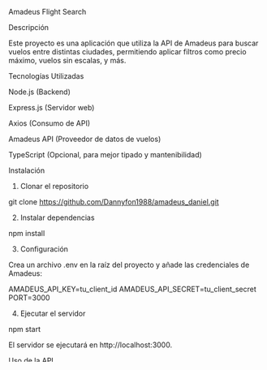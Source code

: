 Amadeus Flight Search

Descripción

Este proyecto es una aplicación que utiliza la API de Amadeus para buscar vuelos entre distintas ciudades, permitiendo aplicar filtros como precio máximo, vuelos sin escalas, y más.

Tecnologías Utilizadas

Node.js (Backend)

Express.js (Servidor web)

Axios (Consumo de API)

Amadeus API (Proveedor de datos de vuelos)

TypeScript (Opcional, para mejor tipado y mantenibilidad)

Instalación

1. Clonar el repositorio

git clone https://github.com/Dannyfon1988/amadeus_daniel.git

2. Instalar dependencias

npm install

3. Configuración

Crea un archivo .env en la raíz del proyecto y añade las credenciales de Amadeus:

AMADEUS_API_KEY=tu_client_id
AMADEUS_API_SECRET=tu_client_secret
PORT=3000

4. Ejecutar el servidor

npm start

El servidor se ejecutará en http://localhost:3000.



Uso de la API

1. Obtener token de autenticación

El sistema se autenticará automáticamente al iniciar el servidor.

2. Buscar vuelos

Ejemplo de solicitud:

http://localhost:3000/flights?origin=MAD&destination=JFK&departureDate=2025-03-10&adults=1&maxPrice=1000&nonStop=false

http://localhost:3000/flights/search?origin=MAD&destination=JFK&departureDate=2025-03-10


Errores comunes y soluciones

❌ NetworkError: undefined statusCode

✅ Verifica que las variables de entorno están configuradas correctamente.

❌ Error: Amadeus API error: Unknown error

✅ Asegúrate de que la API de Amadeus no está caída aquí
